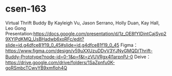 # csen-163
Virtual Thrift Buddy 
By Kayleigh Vu, Jason Serrano, Holly Duan, Kay Hall, Leo Gong
Presentation:https://docs.google.com/presentation/d/1z_OE8fYIDintCajSyp29XYlPdKMQ_UsBHadwb6xoRFc/edit?slide=id.g4dfce81f19_0_45#slide=id.g4dfce81f19_0_45
Figma：https://www.figma.com/design/v59uXXUzuDDvV3YJNyGMQD/Thrift-Buddy-Prototype?node-id=0-1&p=f&t=zVUVRgx4l1arpnPJ-0
Deive：https://drive.google.com/drive/folders/1SaZpnfu0K-goRSmbcTCwvYB9xmfloh4Q
